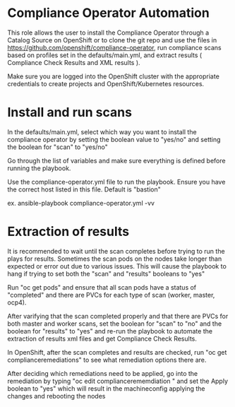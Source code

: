 # Compliance Operator Automation

This role allows the user to install the Compliance Operator through a Catalog Source on OpenShift or to clone the git repo and use the files in https://github.com/openshift/compliance-operator, run compliance scans based on profiles set in the defaults/main.yml, and extract results ( Compliance Check Results and XML results ).

Make sure you are logged into the OpenShift cluster with the appropriate credentials to create projects and OpenShift/Kubernetes resources.

# Install and run scans

In the defaults/main.yml, select which way you want to install the compliance operator by setting the boolean value to "yes/no" and setting the boolean for "scan" to "yes/no"

Go through the list of variables and make sure everything is defined before running the playbook.

Use the compliance-operator.yml file to run the playbook.  Ensure you have the correct host listed in this file.  Default is "bastion"

  ex. ansible-playbook compliance-operator.yml -vv
  
# Extraction of results

It is recommended to wait until the scan completes before trying to run the plays for results.  Sometimes the scan pods on the nodes take longer than expected or error out due to various issues.  This will cause the playbook to hang if trying to set both the "scan" and "results" booleans to "yes"

Run "oc get pods" and ensure that all scan pods have a status of "completed" and there are PVCs for each type of scan (worker, master, ocp4).

After varifying that the scan completed properly and that there are PVCs for both master and worker scans, set the boolean for "scan" to "no" and the boolean for "results" to "yes" and re-run the playbook to automate the extraction of results xml files and get Compliance Check Results.  

In OpenShift, after the scan completes and results are checked, run "oc get complianceremediations" to see what remediation options there are.  

After deciding which remediations need to be applied, go into the remediation by typing "oc edit compliancerememdiation <name of remediation>" and set the Apply boolean to "yes" which will result in the machineconfig applying the changes and rebooting the nodes
